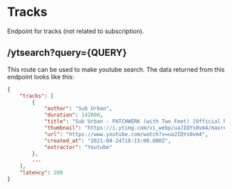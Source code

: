 # Tracks
Endpoint for tracks (not related to subscription).

## /ytsearch?query={QUERY}
This route can be used to make youtube search. The data returned from this endpoint looks like this:

```json
{
    "tracks": [
        {
            "author": "Sub Urban",
            "duration": 142000,
            "title": "Sub Urban - PATCHWERK (with Two Feet) [Official Music Video]",
            "thumbnail": "https://i.ytimg.com/vi_webp/uaJIQYs0vm4/maxresdefault.webp?v=605d5da9",
            "url": "https://www.youtube.com/watch?v=uaJIQYs0vm4",
            "created_at": "2021-04-24T18:15:00.000Z",
            "extractor": "Youtube"
        },
        ...
    ],
    "latency": 200
}
```